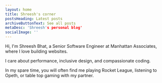 ```yaml
---
layout: home
title: Shreesh's corner
postsHeading: Latest posts
archiveButtonText: See all posts
metaDesc: 'Shreesh's personal blog'
socialImage: ''
---
```

Hi, I'm Shreesh Bhat, a Senior Software Engineer at Manhattan Associates, where I love building websites.

I care about performance, inclusive design, and compassionate coding.

In my spare time, you will often find me playing Rocket League, listening to Opeth, or table top gaming with my partner.